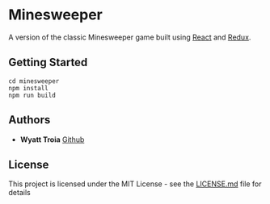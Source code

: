 # Minesweeper

A version of the classic Minesweeper game built using [React](https://reactjs.org/) and [Redux](https://redux.js.org/).

## Getting Started

```
cd minesweeper
npm install
npm run build

```

## Authors

- **Wyatt Troia** [Github](https://github.com/wyatt-troia)

## License

This project is licensed under the MIT License - see the [LICENSE.md](LICENSE.md) file for details
